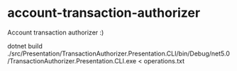 # account-transaction-authorizer
Account transaction authorizer :)

dotnet build
./src/Presentation/TransactionAuthorizer.Presentation.CLI/bin/Debug/net5.0/TransactionAuthorizer.Presentation.CLI.exe < operations.txt